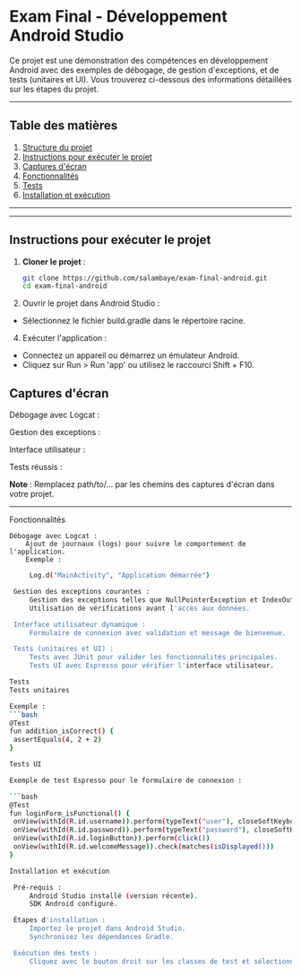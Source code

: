 # Exam Final - Développement Android Studio

Ce projet est une démonstration des compétences en développement Android avec des exemples de débogage, de gestion d'exceptions, et de tests (unitaires et UI). Vous trouverez ci-dessous des informations détaillées sur les étapes du projet.

---

## Table des matières

1. [Structure du projet](#structure-du-projet)
2. [Instructions pour exécuter le projet](#instructions-pour-exécuter-le-projet)
3. [Captures d'écran](#captures-décran)
4. [Fonctionnalités](#fonctionnalités)
5. [Tests](#tests)
6. [Installation et exécution](#installation-et-exécution)

---


---

## Instructions pour exécuter le projet

1. **Cloner le projet** :
   ```bash
   git clone https://github.com/salambaye/exam-final-android.git
   cd exam-final-android

2. Ouvrir le projet dans Android Studio :
- Sélectionnez le fichier build.gradle dans le répertoire racine.

4. Exécuter l'application :
- Connectez un appareil ou démarrez un émulateur Android.
- Cliquez sur Run > Run 'app' ou utilisez le raccourci Shift + F10.

## Captures d'écran
Débogage avec Logcat :

Gestion des exceptions :

Interface utilisateur :

Tests réussis :

**Note** : Remplacez path/to/... par les chemins des captures d'écran dans votre projet.

---
Fonctionnalités

    Débogage avec Logcat :
        Ajout de journaux (logs) pour suivre le comportement de l'application.
        Exemple :
   ```bash
        Log.d("MainActivity", "Application démarrée")

    Gestion des exceptions courantes :
        Gestion des exceptions telles que NullPointerException et IndexOutOfBoundsException.
        Utilisation de vérifications avant l'accès aux données.

    Interface utilisateur dynamique :
        Formulaire de connexion avec validation et message de bienvenue.

    Tests (unitaires et UI) :
        Tests avec JUnit pour valider les fonctionnalités principales.
        Tests UI avec Espresso pour vérifier l'interface utilisateur.

Tests
Tests unitaires

Exemple :
   ```bash
@Test
fun addition_isCorrect() {
    assertEquals(4, 2 + 2)
}

Tests UI

Exemple de test Espresso pour le formulaire de connexion :

   ```bash
@Test
fun loginForm_isFunctional() {
    onView(withId(R.id.username)).perform(typeText("user"), closeSoftKeyboard())
    onView(withId(R.id.password)).perform(typeText("password"), closeSoftKeyboard())
    onView(withId(R.id.loginButton)).perform(click())
    onView(withId(R.id.welcomeMessage)).check(matches(isDisplayed()))
}

Installation et exécution

    Pré-requis :
        Android Studio installé (version récente).
        SDK Android configuré.

    Étapes d'installation :
        Importez le projet dans Android Studio.
        Synchronisez les dépendances Gradle.

    Exécution des tests :
        Cliquez avec le bouton droit sur les classes de test et sélectionnez Run Tests.


